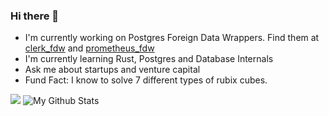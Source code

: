 ### Hi there 👋

- I'm currently working on Postgres Foreign Data Wrappers. Find them at [clerk_fdw](https://github.com/tembo-io/clerk_fdw) and [prometheus_fdw](https://github.com/tembo-io/prometheus_fdw)
- I'm currently learning Rust, Postgres and Database Internals
- Ask me about startups and venture capital
- Fund Fact: I know to solve 7 different types of rubix cubes.

[![](https://ossrank.com/widget/771609)](https://ossrank.com/c/771609)
![My Github Stats](https://github-readme-stats.vercel.app/api?username=jayko001)


<!--
**Jayko001/Jayko001** is a ✨ _special_ ✨ repository because its `README.md` (this file) appears on your GitHub profile.

Here are some ideas to get you started:

- 🔭 I’m currently working on ...
- 🌱 I’m currently learning ...
- 👯 I’m looking to collaborate on ...
- 🤔 I’m looking for help with ...
- 💬 Ask me about ...
- 📫 How to reach me: ...
- 😄 Pronouns: ...
- ⚡ Fun fact: ...
-->

